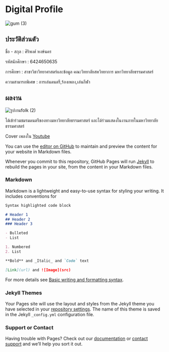 # Digital Profile
![gum (3)](https://user-images.githubusercontent.com/93911361/143854612-475b8f47-6c67-4b81-8882-0453b1ddf149.jpg)

## ประวัติส่วนตัว

ชื่อ - สกุล : ศิริพงศ์ หงษ์นคร

รหัสนักศึกษา : 6424650635

การศีกษา : สาขาวิชาวิทยาศาสตร์และข้อมูล คณะวิทยาลัยสหวิทยาการ มหาวิทยาลัยธรรมศาสตร์  

ความสามารถพิเศษ : การเล่นดนตรี,ร้องเพลง,เล่นกีฬา

## ผลงาน

![รูปงานfolk (2)](https://user-images.githubusercontent.com/93911361/143859250-49cd1c33-77fa-4d13-bc9a-0ea527eecf6d.JPG)

ได้เข้าร่วมชมรมดนตรีของทางมหาวิทยาลัยธรรมศาสตร์ และได้ร่วมแสดงในงานภายในมหาวิทยาลัยธรรมศาสตร์

Cover เพลงใน [Youtube](https://www.youtube.com/channel/UC7d8HW5Auql65hx5fcySPsg)




You can use the [editor on GitHub](https://github.com/Topsiri/TU107na/edit/gh-pages/index.md) to maintain and preview the content for your website in Markdown files.

Whenever you commit to this repository, GitHub Pages will run [Jekyll](https://jekyllrb.com/) to rebuild the pages in your site, from the content in your Markdown files.

### Markdown

Markdown is a lightweight and easy-to-use syntax for styling your writing. It includes conventions for

```markdown
Syntax highlighted code block

# Header 1
## Header 2
### Header 3

- Bulleted
- List

1. Numbered
2. List

**Bold** and _Italic_ and `Code` text

[Link](url) and ![Image](src)
```


For more details see [Basic writing and formatting syntax](https://docs.github.com/en/github/writing-on-github/getting-started-with-writing-and-formatting-on-github/basic-writing-and-formatting-syntax).

### Jekyll Themes

Your Pages site will use the layout and styles from the Jekyll theme you have selected in your [repository settings](https://github.com/Topsiri/TU107na/settings/pages). The name of this theme is saved in the Jekyll `_config.yml` configuration file.

### Support or Contact

Having trouble with Pages? Check out our [documentation](https://docs.github.com/categories/github-pages-basics/) or [contact support](https://support.github.com/contact) and we’ll help you sort it out.
